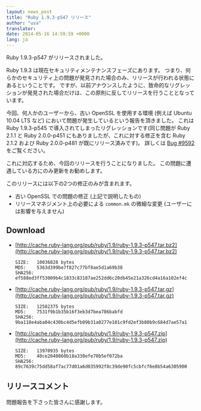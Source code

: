 ```yaml
---
layout: news_post
title: "Ruby 1.9.3-p547 リリース"
author: "usa"
translator:
date: 2014-05-16 14:59:59 +0000
lang: ja
---
```


Ruby 1.9.3-p547 がリリースされました。

Ruby 1.9.3 は現在セキュリティメンテナンスフェーズにあります。
つまり、何らかのセキュリティ上の問題が発見された場合のみ、リリースが行われる状態にあるということです。
ですが、以前アナウンスしたように、致命的なリグレッションが発見された場合だけは、この原則に反してリリースを行うこととなっています。

今回、何人かのユーザーから、古い OpenSSL を使用する環境 (例えば Ubuntu 10.04 LTS など) において問題が発生しているという報告を頂きました。
これは Ruby 1.9.3-p545 で導入されてしまったリグレッションです(同じ問題が Ruby 2.1.1 と Ruby 2.0.0-p451 にもありましたが、これに対する修正を含む Ruby 2.1.2 および Ruby 2.0.0-p481 が既にリリース済みです)。
詳しくは [Bug #9592](https://bugs.ruby-lang.org/issues/9592) をご覧ください。

これに対応するため、今回のリリースを行うことになりました。
この問題に遭遇している方にのみ更新をお勧めします。

このリリースには以下の2つの修正のみが含まれます。

* 古い OpenSSL での問題の修正 (上記で説明したもの)
* リリースマネジメント上の必要による `common.mk` の微細な変更 (ユーザーには影響を与えません)

## Download

* [http://cache.ruby-lang.org/pub/ruby/1.9/ruby-1.9.3-p547.tar.bz2](http://cache.ruby-lang.org/pub/ruby/1.9/ruby-1.9.3-p547.tar.bz2)

      SIZE:   10036828 bytes
      MD5:    5363d399be7f827c77bf8ae5d1a69b38
      SHA256: ef588ed3ff53009b4c1833c83187ae252dd6c20db45e21a326cd4a16a102ef4c

* [http://cache.ruby-lang.org/pub/ruby/1.9/ruby-1.9.3-p547.tar.gz](http://cache.ruby-lang.org/pub/ruby/1.9/ruby-1.9.3-p547.tar.gz)

      SIZE:   12582375 bytes
      MD5:    7531f9b1b35b16f3eb3d7bea786babfd
      SHA256: 9ba118e4aba04c430bc4d5efb09b31a0277e101c9fd2ef3b80b9c684d7ae57a1

* [http://cache.ruby-lang.org/pub/ruby/1.9/ruby-1.9.3-p547.zip](http://cache.ruby-lang.org/pub/ruby/1.9/ruby-1.9.3-p547.zip)

      SIZE:   13970935 bytes
      MD5:    40ce2040860b18a330efe70b5ef072ba
      SHA256: 89c7639c75dd58af7ac77d01a6d035992f8c39de90fc5cbfcf6e8b54a6305900

## リリースコメント

問題報告を下さった皆さんに感謝します。
